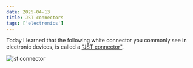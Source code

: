 ```yaml
---
date: 2025-04-13
title: JST connectors
tags: ['electronics']
---
```


Today I learned that the following white connector you commonly see in electronic devices, is called a ["JST connector"](https://en.wikipedia.org/wiki/JST_connector).

![jst connector](/til/electronics/jst-connector-front-cropped-min.jpg)
